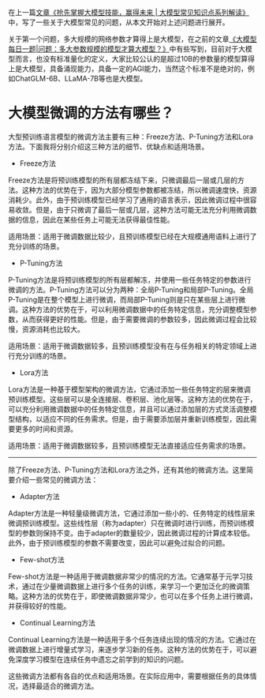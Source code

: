 在上一篇[文章《抢先掌握大模型技能，赢得未来 | 大模型常见知识点系列解读》](https://mp.weixin.qq.com/s?__biz=MzIxMjY3NzMwNw==&mid=2247483934&idx=1&sn=593fc8697f842901ba4f93f5fd07c19a&chksm=974325caa034acdc80194fbb3f3741bf9110d85d8d289f49077d8400510602279ac121edade4&token=2110868382&lang=zh_CN#rd)中，写了一些关于大模型常见的问题，从本文开始对上述问题进行展开。

关于第一个问题，多大规模的网络参数才算得上是大模型，在之前的文章[《大模型每日一题|问题：多大参数规模的模型才算大模型？》](https://mp.weixin.qq.com/s?__biz=MzIxMjY3NzMwNw==&mid=2247483896&idx=1&sn=fd8ba4854eefcb8f4f66103b86b0f633&chksm=9743262ca034af3afb7f67ba6287fbccb6b961ee6c208b6f42d68cc4f9ffed0f6131db97e390&token=2110868382&lang=zh_CN#rd)中有些写到，目前对于大模型而言，也没有标准量化的定义，大家比较公认的是超过10B的参数量的模型算得上是大模型，具备涌现能力，具备一定的AGI能力，当然这个标准不是绝对的，例如ChatGLM-6B、LLaMA-7B等也是大模型。

# 大模型微调的方法有哪些？

大型预训练语言模型的微调方法主要有三种：Freeze方法、P-Tuning方法和Lora方法。下面我将分别介绍这三种方法的细节、优缺点和适用场景。

- Freeze方法

Freeze方法是将预训练模型的所有层都冻结下来，只微调最后一层或几层的方法。这种方法的优势在于，因为大部分模型参数都被冻结，所以微调速度快，资源消耗少。此外，由于预训练模型已经学习了通用的语言表示，因此微调过程中很容易收敛。但是，由于只微调了最后一层或几层，这种方法可能无法充分利用微调数据的信息，因此在某些任务上可能无法获得最佳性能。

适用场景：适用于微调数据比较少，且预训练模型已经在大规模通用语料上进行了充分训练的场景。

- P-Tuning方法

P-Tuning方法是将预训练模型的所有层都解冻，并使用一些任务特定的参数进行微调的方法。P-Tuning方法可以分为两种：全局P-Tuning和局部P-Tuning。全局P-Tuning是在整个模型上进行微调，而局部P-Tuning则是只在某些层上进行微调。这种方法的优势在于，可以利用微调数据中的任务特定信息，充分调整模型参数，从而获得更好的性能。但是，由于需要微调的参数较多，因此微调过程会比较慢，资源消耗也比较大。

适用场景：适用于微调数据较多，且预训练模型没有在与任务相关的特定领域上进行充分训练的场景。

- Lora方法

Lora方法是一种基于模型架构的微调方法，它通过添加一些任务特定的层来微调预训练模型。这些层可以是全连接层、卷积层、池化层等。这种方法的优势在于，可以充分利用微调数据中的任务特定信息，并且可以通过添加层的方式灵活调整模型结构，以适应不同的任务需求。但是，由于需要添加层并重新训练模型，因此需要更多的时间和资源。

适用场景：适用于微调数据较多，且预训练模型无法直接适应任务需求的场景。

---

除了Freeze方法、P-Tuning方法和Lora方法之外，还有其他的微调方法。这里简要介绍一些常见的微调方法：

- Adapter方法

Adapter方法是一种轻量级微调方法，它通过添加一些小的、任务特定的线性层来微调预训练模型。这些线性层（称为adapter）只在微调时进行训练，而预训练模型的参数则保持不变。由于adapter的数量较少，因此微调过程的计算成本较低。此外，由于预训练模型的参数不需要改变，因此可以避免过拟合的问题。

- Few-shot方法

Few-shot方法是一种适用于微调数据非常少的情况的方法。它通常基于元学习技术，通过在少量微调数据上进行多个任务的训练，来学习一个更加泛化的微调策略。这种方法的优势在于，即使微调数据非常少，也可以在多个任务上进行微调，并获得较好的性能。

- Continual Learning方法

Continual Learning方法是一种适用于多个任务连续出现的情况的方法。它通过在微调数据上进行增量式学习，来逐步学习新的任务。这种方法的优势在于，可以避免深度学习模型在连续任务中遗忘之前学到的知识的问题。

这些微调方法都有各自的优点和适用场景。在实际应用中，需要根据任务的具体情况，选择最适合的微调方法。